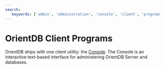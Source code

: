 ```yaml
---
search:
   keywords: ['admin', 'administration', 'console', 'client', 'programs']
---
```


# OrientDB Client Programs

OrientDB ships with one client utility: the [Console](../console/README.md).  The Console is an interactive text-based interface for administering OrientDB Server and databases.


